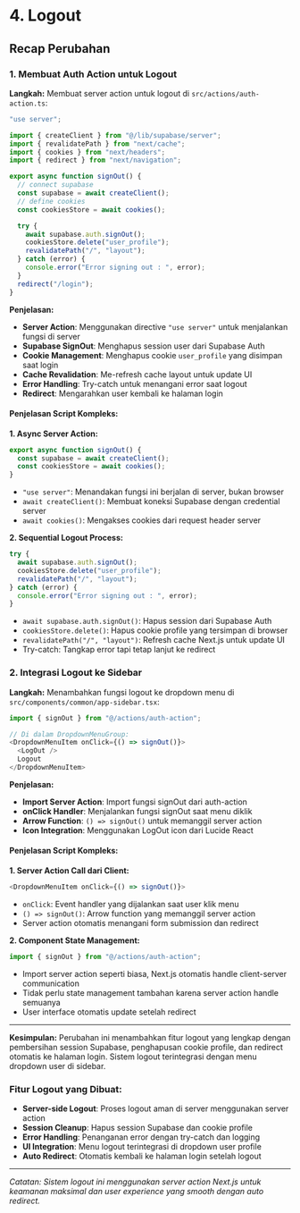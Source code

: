# 4. Logout

## Recap Perubahan

### 1. Membuat Auth Action untuk Logout

**Langkah:**
Membuat server action untuk logout di `src/actions/auth-action.ts`:

```typescript
"use server";

import { createClient } from "@/lib/supabase/server";
import { revalidatePath } from "next/cache";
import { cookies } from "next/headers";
import { redirect } from "next/navigation";

export async function signOut() {
  // connect supabase
  const supabase = await createClient();
  // define cookies
  const cookiesStore = await cookies();

  try {
    await supabase.auth.signOut();
    cookiesStore.delete("user_profile");
    revalidatePath("/", "layout");
  } catch (error) {
    console.error("Error signing out : ", error);
  }
  redirect("/login");
}
```

**Penjelasan:**

- **Server Action**: Menggunakan directive `"use server"` untuk menjalankan fungsi di server
- **Supabase SignOut**: Menghapus session user dari Supabase Auth
- **Cookie Management**: Menghapus cookie `user_profile` yang disimpan saat login
- **Cache Revalidation**: Me-refresh cache layout untuk update UI
- **Error Handling**: Try-catch untuk menangani error saat logout
- **Redirect**: Mengarahkan user kembali ke halaman login

#### **Penjelasan Script Kompleks:**

**1. Async Server Action:**

```typescript
export async function signOut() {
  const supabase = await createClient();
  const cookiesStore = await cookies();
}
```

- `"use server"`: Menandakan fungsi ini berjalan di server, bukan browser
- `await createClient()`: Membuat koneksi Supabase dengan credential server
- `await cookies()`: Mengakses cookies dari request header server

**2. Sequential Logout Process:**

```typescript
try {
  await supabase.auth.signOut();
  cookiesStore.delete("user_profile");
  revalidatePath("/", "layout");
} catch (error) {
  console.error("Error signing out : ", error);
}
```

- `await supabase.auth.signOut()`: Hapus session dari Supabase Auth
- `cookiesStore.delete()`: Hapus cookie profile yang tersimpan di browser
- `revalidatePath("/", "layout")`: Refresh cache Next.js untuk update UI
- Try-catch: Tangkap error tapi tetap lanjut ke redirect

### 2. Integrasi Logout ke Sidebar

**Langkah:**
Menambahkan fungsi logout ke dropdown menu di `src/components/common/app-sidebar.tsx`:

```typescript
import { signOut } from "@/actions/auth-action";

// Di dalam DropdownMenuGroup:
<DropdownMenuItem onClick={() => signOut()}>
  <LogOut />
  Logout
</DropdownMenuItem>
```

**Penjelasan:**

- **Import Server Action**: Import fungsi signOut dari auth-action
- **onClick Handler**: Menjalankan fungsi signOut saat menu diklik
- **Arrow Function**: `() => signOut()` untuk memanggil server action
- **Icon Integration**: Menggunakan LogOut icon dari Lucide React

#### **Penjelasan Script Kompleks:**

**1. Server Action Call dari Client:**

```typescript
<DropdownMenuItem onClick={() => signOut()}>
```

- `onClick`: Event handler yang dijalankan saat user klik menu
- `() => signOut()`: Arrow function yang memanggil server action
- Server action otomatis menangani form submission dan redirect

**2. Component State Management:**

```typescript
import { signOut } from "@/actions/auth-action";
```

- Import server action seperti biasa, Next.js otomatis handle client-server communication
- Tidak perlu state management tambahan karena server action handle semuanya
- User interface otomatis update setelah redirect

---

**Kesimpulan:**
Perubahan ini menambahkan fitur logout yang lengkap dengan pembersihan session Supabase, penghapusan cookie profile, dan redirect otomatis ke halaman login. Sistem logout terintegrasi dengan menu dropdown user di sidebar.

### **Fitur Logout yang Dibuat:**

- **Server-side Logout**: Proses logout aman di server menggunakan server action
- **Session Cleanup**: Hapus session Supabase dan cookie profile
- **Error Handling**: Penanganan error dengan try-catch dan logging
- **UI Integration**: Menu logout terintegrasi di dropdown user profile
- **Auto Redirect**: Otomatis kembali ke halaman login setelah logout

---

_Catatan: Sistem logout ini menggunakan server action Next.js untuk keamanan maksimal dan user experience yang smooth dengan auto redirect._
